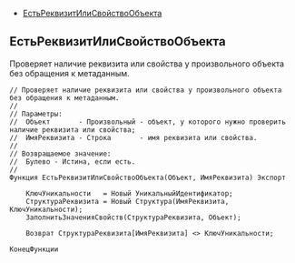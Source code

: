 - [ЕстьРеквизитИлиСвойствоОбъекта](#естьреквизитилисвойствообъекта)


## ЕстьРеквизитИлиСвойствоОбъекта

Проверяет наличие реквизита или свойства у произвольного объекта без обращения к метаданным.

``` bsl
// Проверяет наличие реквизита или свойства у произвольного объекта без обращения к метаданным.
//
// Параметры:
//  Объект       - Произвольный - объект, у которого нужно проверить наличие реквизита или свойства;
//  ИмяРеквизита - Строка       - имя реквизита или свойства.
//
// Возвращаемое значение:
//  Булево - Истина, если есть.
//
Функция ЕстьРеквизитИлиСвойствоОбъекта(Объект, ИмяРеквизита) Экспорт
	
	КлючУникальности   = Новый УникальныйИдентификатор;
	СтруктураРеквизита = Новый Структура(ИмяРеквизита, КлючУникальности);
	ЗаполнитьЗначенияСвойств(СтруктураРеквизита, Объект);
	
	Возврат СтруктураРеквизита[ИмяРеквизита] <> КлючУникальности;
	
КонецФункции
```